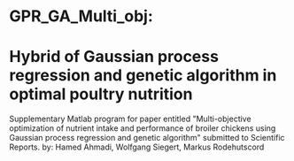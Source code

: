 # GPR_GA_Multi_obj:
# Hybrid of Gaussian process regression and genetic algorithm in optimal poultry nutrition

Supplementary Matlab program for paper entitled "Multi-objective optimization of nutrient intake and performance of broiler chickens using Gaussian process regression and genetic algorithm" submitted to Scientific Reports.
by: Hamed Ahmadi, Wolfgang Siegert, Markus Rodehutscord
